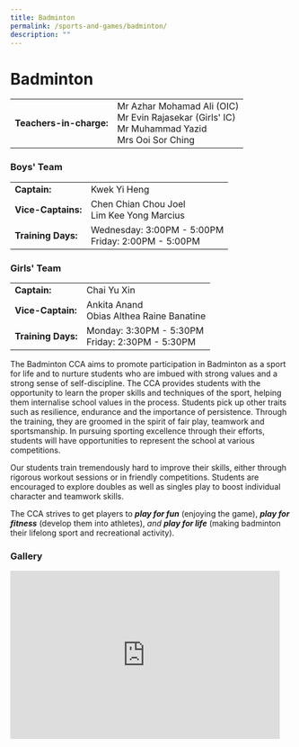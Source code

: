 ```yaml
---
title: Badminton
permalink: /sports-and-games/badminton/
description: ""
---
```

# Badminton

|                     |         |
|---------------|------------------------|
| **Teachers-in-charge:** | Mr Azhar Mohamad Ali (OIC)<br>Mr Evin Rajasekar (Girls' IC)<br>Mr Muhammad Yazid<br>Mrs Ooi Sor Ching |

### Boys' Team

|                    |                                   |
|------------------|--------|
| **Captain:**          | Kwek Yi Heng                   |
| **Vice-Captains:**     | Chen Chian Chou Joel<br>Lim Kee Yong Marcius          |
| **Training Days:**<br> | Wednesday: 3:00PM - 5:00PM<br>Friday: 2:00PM - 5:00PM |

### Girls' Team

|                    |                                  |
|--------------------|------------------------|
| **Captain:**           | Chai Yu Xin                                        |
| **Vice-Captain:**      | Ankita Anand<br>Obias Althea Raine Banatine        |
| **Training Days:**<br> | Monday: 3:30PM - 5:30PM<br>Friday: 2:30PM - 5:30PM |

The Badminton CCA aims to promote participation in Badminton as a sport for life and to nurture students who are imbued with strong values and a strong sense of self-discipline. The CCA provides students with the opportunity to learn the proper skills and techniques of the sport, helping them internalise school values in the process. Students pick up other traits such as resilience, endurance and the importance of persistence. Through the training, they are groomed in the spirit of fair play, teamwork and sportsmanship. In pursuing sporting excellence through their efforts, students will have opportunities to represent the school at various competitions.

Our students train tremendously hard to improve their skills, either through rigorous workout sessions or in friendly competitions. Students are encouraged to explore doubles as well as singles play to boost individual character and teamwork skills.

The CCA strives to get players to&nbsp;**_play for fun_**&nbsp;(enjoying the game),&nbsp;_**play for fitness**_&nbsp;(develop them into athletes),&nbsp;_and&nbsp;**play for life**_&nbsp;(making badminton their lifelong sport and recreational activity).

### Gallery
<iframe allowfullscreen="true" height="299" width="480" frameborder="0" src="https://docs.google.com/presentation/d/e/2PACX-1vQk3a7YjaFFRgy3EbURF8Kij0PUd_tdgG5jQTZLayvDLfY7k3onaOrOieCc9A6J6Jb6grkkX-w22phB/embed?start=true&amp;loop=true&amp;delayms=3000"></iframe>